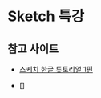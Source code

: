 # Sketch 특강

## 참고 사이트

- [스케치 한글 튜토리얼 1편](https://www.vobour.com/book/view/L5mBCot7KyvgLv8cJ)

- []


